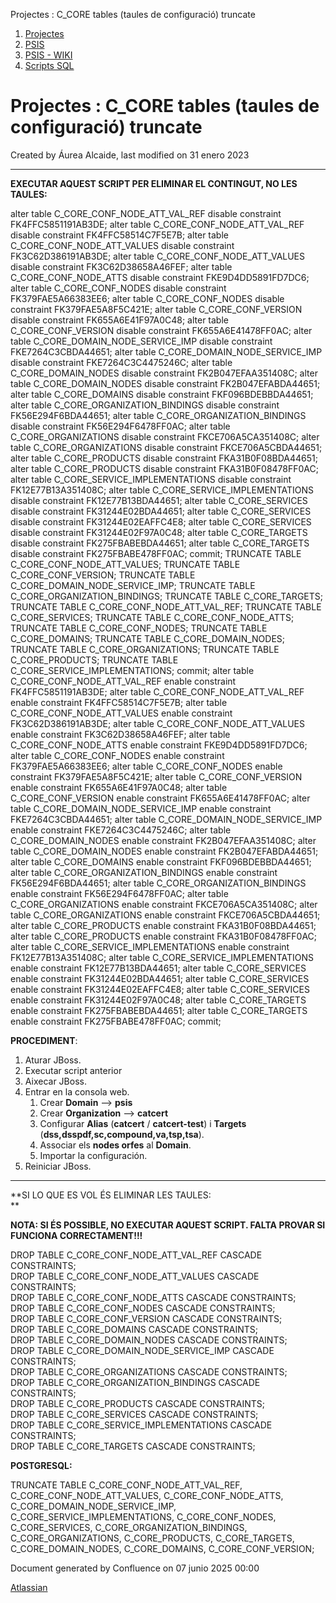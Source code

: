 Projectes : C\_CORE tables (taules de configuració) truncate  

1.  [Projectes](index.md)
2.  [PSIS](PSIS_24215797.md)
3.  [PSIS - WIKI](PSIS---WIKI_24215598.md)
4.  [Scripts SQL](Scripts-SQL_24215612.md)

Projectes : C\_CORE tables (taules de configuració) truncate
============================================================

Created by Áurea Alcaide, last modified on 31 enero 2023

* * *

  

**EXECUTAR AQUEST SCRIPT PER ELIMINAR EL CONTINGUT, NO LES TAULES:**

alter table C\_CORE\_CONF\_NODE\_ATT\_VAL\_REF disable constraint FK4FFC5851191AB3DE;
alter table C\_CORE\_CONF\_NODE\_ATT\_VAL\_REF disable constraint FK4FFC58514C7F5E7B;
alter table C\_CORE\_CONF\_NODE\_ATT\_VALUES disable constraint FK3C62D386191AB3DE;
alter table C\_CORE\_CONF\_NODE\_ATT\_VALUES disable constraint FK3C62D38658A46FEF;
alter table C\_CORE\_CONF\_NODE\_ATTS disable constraint FKE9D4DD5891FD7DC6;
alter table C\_CORE\_CONF\_NODES disable constraint FK379FAE5A66383EE6;
alter table C\_CORE\_CONF\_NODES disable constraint FK379FAE5A8F5C421E;
alter table C\_CORE\_CONF\_VERSION disable constraint FK655A6E41F97A0C48;
alter table C\_CORE\_CONF\_VERSION disable constraint FK655A6E41478FF0AC;
alter table C\_CORE\_DOMAIN\_NODE\_SERVICE\_IMP disable constraint FKE7264C3CBDA44651;
alter table C\_CORE\_DOMAIN\_NODE\_SERVICE\_IMP disable constraint FKE7264C3C4475246C;
alter table C\_CORE\_DOMAIN\_NODES disable constraint FK2B047EFAA351408C;
alter table C\_CORE\_DOMAIN\_NODES disable constraint FK2B047EFABDA44651;
alter table C\_CORE\_DOMAINS disable constraint FKF096BDEBBDA44651;
alter table C\_CORE\_ORGANIZATION\_BINDINGS disable constraint FK56E294F6BDA44651;
alter table C\_CORE\_ORGANIZATION\_BINDINGS disable constraint FK56E294F6478FF0AC;
alter table C\_CORE\_ORGANIZATIONS disable constraint FKCE706A5CA351408C;
alter table C\_CORE\_ORGANIZATIONS disable constraint FKCE706A5CBDA44651;
alter table C\_CORE\_PRODUCTS disable constraint FKA31B0F08BDA44651;
alter table C\_CORE\_PRODUCTS disable constraint FKA31B0F08478FF0AC;
alter table C\_CORE\_SERVICE\_IMPLEMENTATIONS disable constraint FK12E77B13A351408C;
alter table C\_CORE\_SERVICE\_IMPLEMENTATIONS disable constraint FK12E77B13BDA44651;
alter table C\_CORE\_SERVICES disable constraint FK31244E02BDA44651;
alter table C\_CORE\_SERVICES disable constraint FK31244E02EAFFC4E8;
alter table C\_CORE\_SERVICES disable constraint FK31244E02F97A0C48;
alter table C\_CORE\_TARGETS disable constraint FK275FBABEBDA44651;
alter table C\_CORE\_TARGETS disable constraint FK275FBABE478FF0AC;
commit;
TRUNCATE TABLE C\_CORE\_CONF\_NODE\_ATT\_VALUES;
TRUNCATE TABLE C\_CORE\_CONF\_VERSION;
TRUNCATE TABLE C\_CORE\_DOMAIN\_NODE\_SERVICE\_IMP;
TRUNCATE TABLE C\_CORE\_ORGANIZATION\_BINDINGS;
TRUNCATE TABLE C\_CORE\_TARGETS;
TRUNCATE TABLE C\_CORE\_CONF\_NODE\_ATT\_VAL\_REF;
TRUNCATE TABLE C\_CORE\_SERVICES;
TRUNCATE TABLE C\_CORE\_CONF\_NODE\_ATTS;
TRUNCATE TABLE C\_CORE\_CONF\_NODES;
TRUNCATE TABLE C\_CORE\_DOMAINS;
TRUNCATE TABLE C\_CORE\_DOMAIN\_NODES;
TRUNCATE TABLE C\_CORE\_ORGANIZATIONS;
TRUNCATE TABLE C\_CORE\_PRODUCTS;
TRUNCATE TABLE C\_CORE\_SERVICE\_IMPLEMENTATIONS;
commit;
alter table C\_CORE\_CONF\_NODE\_ATT\_VAL\_REF enable constraint FK4FFC5851191AB3DE;
alter table C\_CORE\_CONF\_NODE\_ATT\_VAL\_REF enable constraint FK4FFC58514C7F5E7B;
alter table C\_CORE\_CONF\_NODE\_ATT\_VALUES enable constraint FK3C62D386191AB3DE;
alter table C\_CORE\_CONF\_NODE\_ATT\_VALUES enable constraint FK3C62D38658A46FEF;
alter table C\_CORE\_CONF\_NODE\_ATTS enable constraint FKE9D4DD5891FD7DC6;
alter table C\_CORE\_CONF\_NODES enable constraint FK379FAE5A66383EE6;
alter table C\_CORE\_CONF\_NODES enable constraint FK379FAE5A8F5C421E;
alter table C\_CORE\_CONF\_VERSION enable constraint FK655A6E41F97A0C48;
alter table C\_CORE\_CONF\_VERSION enable constraint FK655A6E41478FF0AC;
alter table C\_CORE\_DOMAIN\_NODE\_SERVICE\_IMP enable constraint FKE7264C3CBDA44651;
alter table C\_CORE\_DOMAIN\_NODE\_SERVICE\_IMP enable constraint FKE7264C3C4475246C;
alter table C\_CORE\_DOMAIN\_NODES enable constraint FK2B047EFAA351408C;
alter table C\_CORE\_DOMAIN\_NODES enable constraint FK2B047EFABDA44651;
alter table C\_CORE\_DOMAINS enable constraint FKF096BDEBBDA44651;
alter table C\_CORE\_ORGANIZATION\_BINDINGS enable constraint FK56E294F6BDA44651;
alter table C\_CORE\_ORGANIZATION\_BINDINGS enable constraint FK56E294F6478FF0AC;
alter table C\_CORE\_ORGANIZATIONS enable constraint FKCE706A5CA351408C;
alter table C\_CORE\_ORGANIZATIONS enable constraint FKCE706A5CBDA44651;
alter table C\_CORE\_PRODUCTS enable constraint FKA31B0F08BDA44651;
alter table C\_CORE\_PRODUCTS enable constraint FKA31B0F08478FF0AC;
alter table C\_CORE\_SERVICE\_IMPLEMENTATIONS enable constraint FK12E77B13A351408C;
alter table C\_CORE\_SERVICE\_IMPLEMENTATIONS enable constraint FK12E77B13BDA44651;
alter table C\_CORE\_SERVICES enable constraint FK31244E02BDA44651;
alter table C\_CORE\_SERVICES enable constraint FK31244E02EAFFC4E8;
alter table C\_CORE\_SERVICES enable constraint FK31244E02F97A0C48;
alter table C\_CORE\_TARGETS enable constraint FK275FBABEBDA44651;
alter table C\_CORE\_TARGETS enable constraint FK275FBABE478FF0AC;
commit;

**PROCEDIMENT**:

1.  Aturar JBoss.
2.  Executar script anterior
3.  Aixecar JBoss.
4.  Entrar en la consola web.
    1.  Crear **Domain** --> **psis**
    2.  Crear **Organization** --> **catcert**
    3.  Configurar **Alias** (**catcert** / **catcert-test**) i **Targets** (**dss,dsspdf,sc,compound,va,tsp,tsa**).
    4.  Associar els **nodes orfes** al **Domain**.
    5.  Importar la configuración.
5.  Reiniciar JBoss.

  

* * *

  

**SI LO QUE ES VOL ÉS ELIMINAR LES TAULES:  
**

**NOTA: SI ÉS POSSIBLE, NO EXECUTAR AQUEST SCRIPT. FALTA PROVAR SI FUNCIONA CORRECTAMENT!!!**

DROP TABLE C\_CORE\_CONF\_NODE\_ATT\_VAL\_REF CASCADE CONSTRAINTS;  
DROP TABLE C\_CORE\_CONF\_NODE\_ATT\_VALUES CASCADE CONSTRAINTS;  
DROP TABLE C\_CORE\_CONF\_NODE\_ATTS CASCADE CONSTRAINTS;  
DROP TABLE C\_CORE\_CONF\_NODES CASCADE CONSTRAINTS;  
DROP TABLE C\_CORE\_CONF\_VERSION CASCADE CONSTRAINTS;  
DROP TABLE C\_CORE\_DOMAINS CASCADE CONSTRAINTS;  
DROP TABLE C\_CORE\_DOMAIN\_NODES CASCADE CONSTRAINTS;  
DROP TABLE C\_CORE\_DOMAIN\_NODE\_SERVICE\_IMP CASCADE CONSTRAINTS;  
DROP TABLE C\_CORE\_ORGANIZATIONS CASCADE CONSTRAINTS;  
DROP TABLE C\_CORE\_ORGANIZATION\_BINDINGS CASCADE CONSTRAINTS;  
DROP TABLE C\_CORE\_PRODUCTS CASCADE CONSTRAINTS;  
DROP TABLE C\_CORE\_SERVICES CASCADE CONSTRAINTS;  
DROP TABLE C\_CORE\_SERVICE\_IMPLEMENTATIONS CASCADE CONSTRAINTS;  
DROP TABLE C\_CORE\_TARGETS CASCADE CONSTRAINTS;

  

**POSTGRESQL:**

TRUNCATE TABLE 
C\_CORE\_CONF\_NODE\_ATT\_VAL\_REF,
C\_CORE\_CONF\_NODE\_ATT\_VALUES,
C\_CORE\_CONF\_NODE\_ATTS,
C\_CORE\_DOMAIN\_NODE\_SERVICE\_IMP,
C\_CORE\_SERVICE\_IMPLEMENTATIONS,
C\_CORE\_CONF\_NODES,
C\_CORE\_SERVICES,
C\_CORE\_ORGANIZATION\_BINDINGS,
C\_CORE\_ORGANIZATIONS,
C\_CORE\_PRODUCTS,
C\_CORE\_TARGETS,
C\_CORE\_DOMAIN\_NODES,
C\_CORE\_DOMAINS,
C\_CORE\_CONF\_VERSION;

  

  

  

Document generated by Confluence on 07 junio 2025 00:00

[Atlassian](http://www.atlassian.com/)